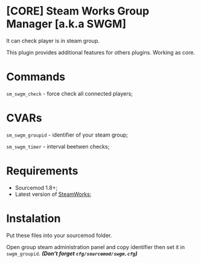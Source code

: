 # [CORE] Steam Works Group Manager [a.k.a SWGM]
It can check player is in steam group.

This plugin provides additional features for others plugins. Working as core.

# Commands
`sm_swgm_check` - force check all connected players;

# CVARs
`sm_swgm_groupid` - identifier of your steam group;

`sm_swgm_timer` - interval beetwen checks;

# Requirements
- Sourcemod 1.8+;
- Latest version of [SteamWorks](http://users.alliedmods.net/~kyles/builds/SteamWorks/);

# Instalation
Put these files into your sourcemod folder.

Open group steam administration panel and copy identifier then set it in `swgm_groupid`. ***(Don't forget `cfg/sourcemod/swgm.cfg`)***
